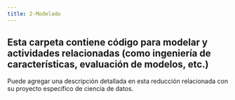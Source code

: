 ```yaml
---
title: 2-Modelado
---
```



## Esta carpeta contiene código para modelar y actividades relacionadas (como ingeniería de características, evaluación de modelos, etc.)

Puede agregar una descripción detallada en esta reducción relacionada con su proyecto específico de ciencia de datos.
